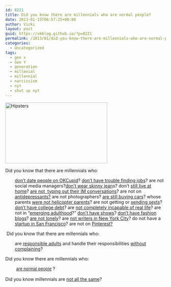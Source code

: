 ```yaml
---
id: 8221
title: Did you know there are millennials who are normal people?
date: 2013-01-15T06:57:25+00:00
author: Vicki
layout: post
guid: https://vkblog.github.io/?p=8221
permalink: /2013/01/did-you-know-there-are-millennials-who-are-normal-people/
categories:
  - Uncategorized
tags:
  - gen x
  - Gen Y
  - generation
  - millenial
  - millennial
  - narcissism
  - nyt
  - shut up nyt
---
```

[<img class="aligncenter" alt="Hipsters" src="http://farm8.staticflickr.com/7181/6847809546_d91f62d9d6_n.jpg" width="320" height="191" />](http://www.flickr.com/photos/infdesu/6847809546/ "Hipsters by iNFdesu, on Flickr")

Did you know that there are millennials who:

<p style="padding-left: 30px;">
  <a href="http://www.nytimes.com/2013/01/13/fashion/the-end-of-courtship.html?pagewanted=all&_r=0" target="_blank">don&#8217;t date people on OKCupid</a>? <a href="https://vkblog.github.io/2011/07/dont-major-in-history-for-the-love-of-charlemagne/" target="_blank">don&#8217;t have trouble finding jobs</a>? are not social media managers?<a href="http://framework.latimes.com/2012/11/06/pieces-of-tomorrow-grasped-today/" target="_blank">don&#8217;t wear skinny jean</a>s? don&#8217;t <a href="http://www.forbes.com/sites/jmaureenhenderson/2012/05/02/is-gen-ys-live-at-home-lifestyle-killing-the-housing-market/" target="_blank">still live at home</a>? <a href="http://nymag.com/news/features/my-generation-2011-10/" target="_blank">are not  typing out their IM conversations</a>? are not on <a href="http://www.blisstree.com/2012/09/17/mental-health-well-being/mental-health/psychiatry/dosed-qa-with-kaitlin-bell-barnett-the-medication-generation-has-grown-up-now-what-905/" target="_blank">antidepressants?</a> are not photographers? <a href="http://www.theatlantic.com/magazine/archive/2012/09/the-cheapest-generation/309060/" target="_blank">are still buying cars</a>? whose parents <a href="http://www.time.com/time/magazine/article/0,9171,1940697,00.html" target="_blank">were not helicopter parents</a>? are not getting or <a href="http://techcrunch.com/2012/12/26/inside-snapchat-the-little-photo-sharing-app-that-launched-a-sexting-scare/" target="_blank">sending sexts</a>? <a href="http://www.reuters.com/article/2010/05/19/us-column-personalfinance-idUSTRE64I4M220100519" target="_blank">don&#8217;t have college debt</a>? are <a href="http://thoughtcatalog.com/" target="_blank">not completely incapable of real life</a>? are not in &#8220;<a href="http://www.nytimes.com/2010/08/22/magazine/22Adulthood-t.html?pagewanted=all" target="_blank">emerging adulthood</a>?&#8221; <a href="http://www.independent.co.uk/arts-entertainment/tv/features/lena-dunham-i-dont-see-sex-as-glamorous-8449580.html" target="_blank">don&#8217;t have shows</a>? <a href="http://techland.time.com/2012/10/22/25-best-blogs-2012/slide/the-man-repeller/" target="_blank">don&#8217;t have fashion blogs</a>? <a href="http://thoughtcatalog.com/2013/its-okay-to-be-lonely/" target="_blank">are not lonely</a>? are <a href="http://www.forbes.com/sites/danschawbel/2013/01/11/hannah-seligson-understanding-the-misunderstood-generation-y/" target="_blank">not writers in New York City</a>? do not have a <a href="http://www.cnbc.com/id/48841942/Why_Young_Workers_Prefer_Startups" target="_blank">startup in San Francisco</a>? are not on <a href="https://vkblog.github.io/2012/12/pinteresting/" target="_blank">Pinterest?</a>
</p>

 Did you know that there are millennials who:

<p style="padding-left: 30px;">
  are <a href="https://vkblog.github.io/2012/01/sherlock-holmes-and-the-case-of-the-missing-tax-returns/" target="_blank">responsible adults</a> and handle their responsibilities <a href="https://vkblog.github.io/2010/11/in-philadelphia-traffic-everyones-an-engineer/" target="_blank">without complaining</a>?
</p>

Did you know there are millennials who:

<p style="padding-left: 30px;">
   <a style="font-size: 13px; line-height: 19px;" href="https://vkblog.github.io/2012/04/goodbye-cruel-world-i-ate-the-sushi/" target="_blank">are normal people</a> ?
</p>

Did you know millennials are <a href="http://www.pewresearch.org/millennials/" target="_blank">not all the same</a>?

&nbsp;

&nbsp;

&nbsp;